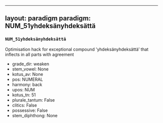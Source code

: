 
---
layout: paradigm
paradigm: NUM_51yhdeksänyhdeksättä
---
### ` NUM_51yhdeksänyhdeksättä `

Optimisation hack for exceptional compound ’yhdeksänyhdeksättä’ that inflects in all parts with agreement
* grade_dir: weaken
* stem_vowel: None
* kotus_av: None
* pos: NUMERAL
* harmony: back
* upos: NUM
* kotus_tn: 51
* plurale_tantum: False
* clitics: False
* possessive: False
* stem_diphthong: None
